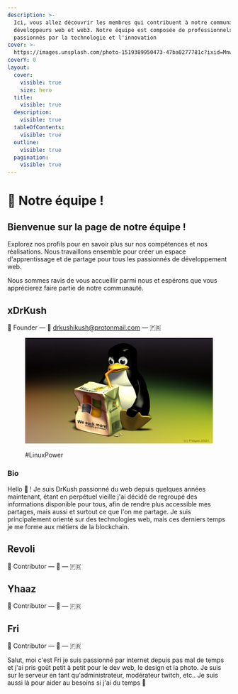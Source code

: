 ```yaml
---
description: >-
  Ici, vous allez découvrir les membres qui contribuent à notre communauté de
  développeurs web et web3. Notre équipe est composée de professionnels dévoués,
  passionnés par la technologie et l'innovation
cover: >-
  https://images.unsplash.com/photo-1519389950473-47ba0277781c?ixid=MnwxMjA3fDB8MHxwaG90by1wYWdlfHx8fGVufDB8fHx8&ixlib=rb-1.2.1&auto=format&fit=crop&w=2970&q=80
coverY: 0
layout:
  cover:
    visible: true
    size: hero
  title:
    visible: true
  description:
    visible: true
  tableOfContents:
    visible: true
  outline:
    visible: true
  pagination:
    visible: true
---
```


# 💎 Notre équipe !

## Bienvenue sur la page de notre équipe !

Explorez nos profils pour en savoir plus sur nos compétences et nos réalisations. Nous travaillons ensemble pour créer un espace d'apprentissage et de partage pour tous les passionnés de développement web.

Nous sommes ravis de vous accueillir parmi nous et espérons que vous apprécierez faire partie de notre communauté.



## xDrKush

👋  Founder — 💌 drkushikush@protonmail.com — 🇫🇷&#x20;



<figure><img src="../.gitbook/assets/davroot.jpg" alt="" width="563"><figcaption><p>#LinuxPower</p></figcaption></figure>

### Bio

Hello :wave: ! Je suis DrKush passionné du web depuis quelques années maintenant, étant en perpétuel vieille j'ai décidé de regroupé des informations disponible pour tous, afin de rendre plus accessible mes partages, mais aussi et surtout ce que l'on me partage. Je suis principalement orienté sur des technologies web, mais ces derniers temps je me forme aux métiers de la blockchain.

## Revoli

👋  Contributor — 💌  — 🇫🇷&#x20;

## Yhaaz

👋  Contributor — 💌  — 🇫🇷&#x20;

## Fri

👋  Contributor — 💌  — 🇫🇷&#x20;

Salut, moi c'est Fri je suis passionné par internet depuis pas mal de temps et j'ai pris goût petit à petit pour le dev web, le design et la photo. Je suis sur le serveur en tant qu'administrateur, modérateur twitch, etc.. Je suis aussi là pour aider au besoins si j'ai du temps :wave:
